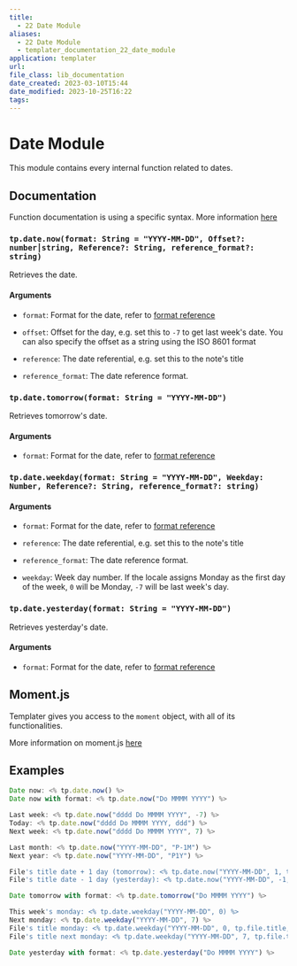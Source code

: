 ```yaml
---
title:
  - 22 Date Module
aliases:
  - 22 Date Module
  - templater_documentation_22_date_module
application: templater
url: 
file_class: lib_documentation
date_created: 2023-03-10T15:44
date_modified: 2023-10-25T16:22
tags: 
---
```

# Date Module

This module contains every internal function related to dates.

## Documentation

Function documentation is using a specific syntax. More information [here](https://silentvoid13.github.io/Templater/syntax.html#function-documentation-syntax)

### `tp.date.now(format: String = "YYYY-MM-DD", Offset?: number⎮string, Reference?: String, reference_format?: string)`

Retrieves the date.

#### Arguments

- `format`: Format for the date, refer to [format reference](https://momentjs.com/docs/#/displaying/format/)
    
- `offset`: Offset for the day, e.g. set this to `-7` to get last week's date. You can also specify the offset as a string using the ISO 8601 format
    
- `reference`: The date referential, e.g. set this to the note's title
    
- `reference_format`: The date reference format.

### `tp.date.tomorrow(format: String = "YYYY-MM-DD")`

Retrieves tomorrow's date.

#### Arguments

- `format`: Format for the date, refer to [format reference](https://momentjs.com/docs/#/displaying/format/)

### `tp.date.weekday(format: String = "YYYY-MM-DD", Weekday: Number, Reference?: String, reference_format?: string)`

#### Arguments

- `format`: Format for the date, refer to [format reference](https://momentjs.com/docs/#/displaying/format/)
    
- `reference`: The date referential, e.g. set this to the note's title
    
- `reference_format`: The date reference format.
    
- `weekday`: Week day number. If the locale assigns Monday as the first day of the week, `0` will be Monday, `-7` will be last week's day.

### `tp.date.yesterday(format: String = "YYYY-MM-DD")`

Retrieves yesterday's date.

#### Arguments

- `format`: Format for the date, refer to [format reference](https://momentjs.com/docs/#/displaying/format/)

## Moment.js

Templater gives you access to the `moment` object, with all of its functionalities.

More information on moment.js [here](https://momentjs.com/docs/#/displaying/)

## Examples

```javascript
Date now: <% tp.date.now() %>
Date now with format: <% tp.date.now("Do MMMM YYYY") %>

Last week: <% tp.date.now("dddd Do MMMM YYYY", -7) %>
Today: <% tp.date.now("dddd Do MMMM YYYY, ddd") %>
Next week: <% tp.date.now("dddd Do MMMM YYYY", 7) %>

Last month: <% tp.date.now("YYYY-MM-DD", "P-1M") %>
Next year: <% tp.date.now("YYYY-MM-DD", "P1Y") %>

File's title date + 1 day (tomorrow): <% tp.date.now("YYYY-MM-DD", 1, tp.file.title, "YYYY-MM-DD") %>
File's title date - 1 day (yesterday): <% tp.date.now("YYYY-MM-DD", -1, tp.file.title, "YYYY-MM-DD") %>

Date tomorrow with format: <% tp.date.tomorrow("Do MMMM YYYY") %>    

This week's monday: <% tp.date.weekday("YYYY-MM-DD", 0) %>
Next monday: <% tp.date.weekday("YYYY-MM-DD", 7) %>
File's title monday: <% tp.date.weekday("YYYY-MM-DD", 0, tp.file.title, "YYYY-MM-DD") %>
File's title next monday: <% tp.date.weekday("YYYY-MM-DD", 7, tp.file.title, "YYYY-MM-DD") %>

Date yesterday with format: <% tp.date.yesterday("Do MMMM YYYY") %>
```
